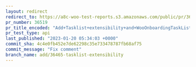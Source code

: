 ```yaml
---
layout: redirect
redirect_to: https://a8c-woo-test-reports.s3.amazonaws.com/public/pr/36519/api/index.html
pr_number: 36519
pr_title_encoded: "Add+Tasklist+extensibility+and+WooOnboardingTaskListHeader+SlotFill"
pr_test_type: api
last_published: "2023-01-20 05:34:03 +0000"
commit_sha: 4c4e0fb452e7de62298c35e733478787fb68af75
commit_message: "Fix comment"
branch_name: add/36465-tasklist-extensibility
---
```

